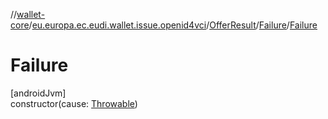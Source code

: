 //[wallet-core](../../../../index.md)/[eu.europa.ec.eudi.wallet.issue.openid4vci](../../index.md)/[OfferResult](../index.md)/[Failure](index.md)/[Failure](-failure.md)

# Failure

[androidJvm]\
constructor(cause: [Throwable](https://kotlinlang.org/api/latest/jvm/stdlib/kotlin-stdlib/kotlin/-throwable/index.html))
